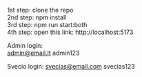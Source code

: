 1st step: clone the repo  
2nd step: npm install  
3rd step: npm run start:both  
4th step: open this link: http://localhost:5173

Admin login:  
admin@email.lt
admin123

Svecio login:
svecias@email.com
svecias123

